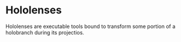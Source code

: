 # Hololenses

Hololenses are executable tools bound to transform some portion of a holobranch during its projectios.
